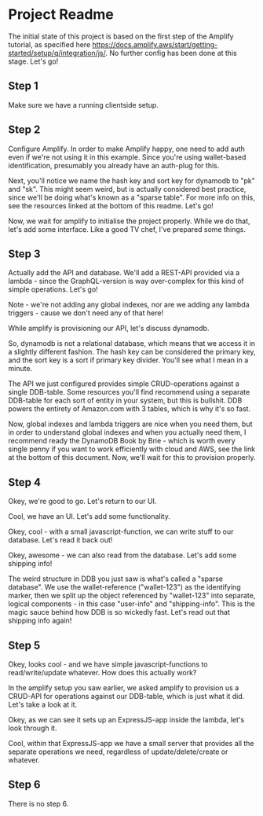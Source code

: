 # Project Readme

The initial state of this project is based on the first step of the Amplify tutorial, 
as specified here https://docs.amplify.aws/start/getting-started/setup/q/integration/js/. No further config has 
been done at this stage. Let's go! 

## Step 1

Make sure we have a running clientside setup. 

## Step 2 

Configure Amplify. In order to make Amplify happy, one need to add auth even if we're not using it
in this example. Since you're using wallet-based identification, presumably you already have an 
auth-plug for this. 

Next, you'll notice we name the hash key and sort key for dynamodb to "pk" and "sk". This might seem weird, 
but is actually considered best practice, since we'll be doing what's known as a "sparse table". For more info on this,
see the resources linked at the bottom of this readme. Let's go!

Now, we wait for amplify to initialise the project properly. While we do that, let's add some interface. Like a good
TV chef, I've prepared some things. 

## Step 3

Actually add the API and database. We'll add a REST-API provided via a lambda - since the GraphQL-version is way 
over-complex for this kind of simple operations. Let's go! 

Note - we're not adding any global indexes, nor are we adding any lambda triggers - cause we don't need any of that here!

While amplify is provisioning our API, let's discuss dynamodb. 

So, dynamodb is not a relational database, which means that we access it in a slightly different fashion. The hash key can 
be considered the primary key, and the sort key is a sort if primary key divider. You'll see what I mean in a minute. 

The API we just configured provides simple CRUD-operations against a single DDB-table. Some resources you'll find recommend using a 
separate DDB-table for each sort of entity in your system, but this is bullshit. DDB powers the entirety of Amazon.com with 3 tables, 
which is why it's so fast. 

Now, global indexes and lambda triggers are nice when you need them, but in order to understand global indexes and when you actually need them, I recommend ready the DynamoDB Book by Brie - which is worth every single penny if you want to work efficiently with cloud and AWS, see the link at the bottom of this document. Now, we'll wait for this to provision properly. 

## Step 4

Okey, we're good to go. Let's return to our UI. 

Cool, we have an UI. Let's add some functionality. 

Okey, cool - with a small javascript-function, we can write stuff to our database. Let's read it back out!

Okey, awesome - we can also read from the database. Let's add some shipping info!

The weird structure in DDB you just saw is what's called a "sparse database". We use the wallet-reference ("wallet-123") as the identifying
marker, then we split up the object referenced by "wallet-123" into separate, logical components - in this case "user-info" and "shipping-info". This is the magic sauce behind how DDB is so wickedly fast. Let's read out that shipping info again!

## Step 5

Okey, looks cool - and we have simple javascript-functions to read/write/update whatever. How does this actually work?

In the amplify setup you saw earlier, we asked amplify to provision us a CRUD-API for operations against our DDB-table, which is just what it did. Let's take a look at it.

Okey, as we can see it sets up an ExpressJS-app inside the lambda, let's look through it. 

Cool, within that ExpressJS-app we have a small server that provides all the separate operations we need, regardless of update/delete/create or whatever. 

## Step 6

There is no step 6.